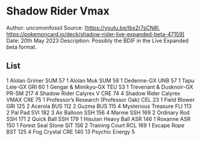 # Shadow Rider Vmax

Author: uncomonfossil
Source: [https://youtu.be/Ibx2r7sCN8I, https://pokemoncard.io/deck/shadow-rider-live-expanded-beta-47159]
Date: 20th May 2023
Description: Possibly the BDIF in the Live Expanded beta format.

## List

1 Alolan Grimer SUM 57
1 Alolan Muk SUM 58
1 Dedenne-GX UNB 57
1 Tapu Lele-GX GRI 60
1 Gengar & Mimikyu-GX TEU 53
1 Trevenant & Dusknoir-GX PR-SM 217
4 Shadow Rider Calyrex V CRE 74
4 Shadow Rider Calyrex VMAX CRE 75
1 Professor’s Research (Professor Oak) CEL 23
1 Field Blower GRI 125
2 Acerola BUS 112
2 Guzma BUS 115
4 Mysterious Treasure FLI 113
2 Pal Pad SVI 182
3 Air Balloon SSH 156
4 Marnie SSH 169
2 Ordinary Rod SSH 171
2 Quick Ball SSH 179
1 Hisuian Heavy Ball ASR 146
1 Roxanne ASR 150
1 Forest Seal Stone SIT 156
2 Training Court RCL 169
1 Escape Rope BST 125
4 Fog Crystal CRE 140
13 Psychic Energy 5
